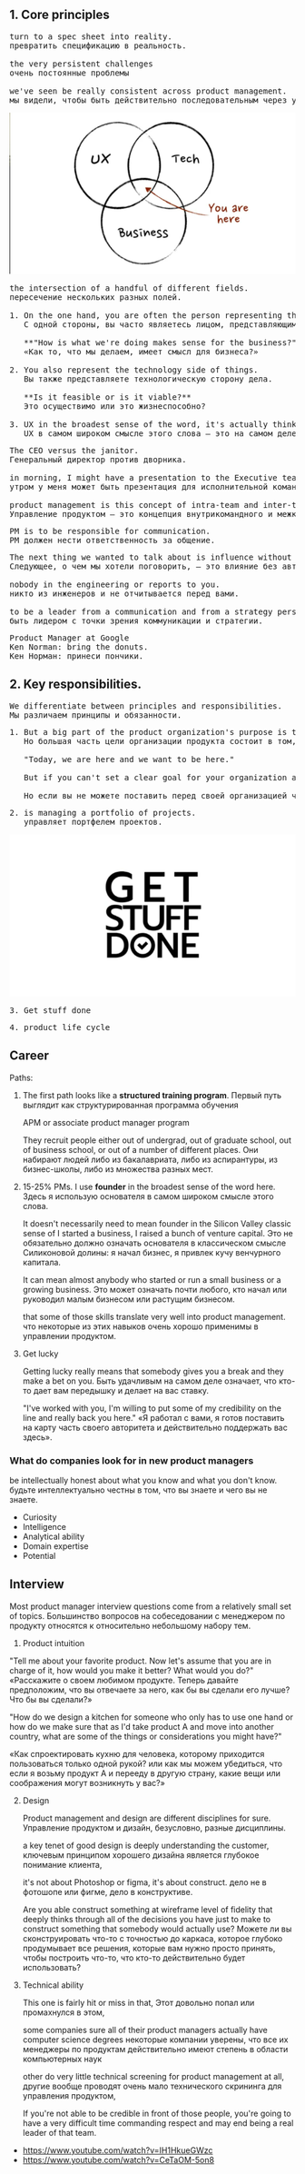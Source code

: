 ## 1. Core principles
<pre>
turn to a spec sheet into reality.
превратить спецификацию в реальность.

the very persistent challenges
очень постоянные проблемы

we've seen be really consistent across product management.
мы видели, чтобы быть действительно последовательным через управление продуктом.
</pre>
![*](https://github.com/AlexandrParkhomenko/ai/raw/main/Stanford/workera/online.stanford.edu/PM/business%2Btech%2Bux.png)
<pre>
the intersection of a handful of different fields.
пересечение нескольких разных полей.

1. On the one hand, you are often the person representing the business interests.
   С одной стороны, вы часто являетесь лицом, представляющим интересы бизнеса.

   **"How is what we're doing makes sense for the business?"**
   «Как то, что мы делаем, имеет смысл для бизнеса?»

2. You also represent the technology side of things.
   Вы также представляете технологическую сторону дела.

   **Is it feasible or is it viable?**
   Это осуществимо или это жизнеспособно?

3. UX in the broadest sense of the word, it's actually thinking from a customer perspective.
   UX в самом широком смысле этого слова — это на самом деле мышление с точки зрения клиента.
</pre>
<pre>
The CEO versus the janitor.
Генеральный директор против дворника.

in morning, I might have a presentation to the Executive team, the company and in the afternoon, I'm going through 500 bug reports that have been submitted by customers.
утром у меня может быть презентация для исполнительной команды, компании, а днем я просматриваю 500 отчетов об ошибках, которые были отправлены клиентами.

product management is this concept of intra-team and inter-team communication.
Управление продуктом — это концепция внутрикомандного и межкомандного общения.
</pre>
<pre>
PM is to be responsible for communication.
PM должен нести ответственность за общение.
</pre>
<pre>
The next thing we wanted to talk about is influence without authority.
Следующее, о чем мы хотели поговорить, — это влияние без авторитета.

nobody in the engineering or reports to you.
никто из инженеров и не отчитывается перед вами.

to be a leader from a communication and from a strategy perspective.
быть лидером с точки зрения коммуникации и стратегии.
</pre>
<pre>
Product Manager at Google
Ken Norman: bring the donuts.
Кен Норман: принеси пончики.
</pre>
## 2. Key responsibilities.
<pre>
We differentiate between principles and responsibilities.
Мы различаем принципы и обязанности.
</pre>
<pre>
1. But a big part of the product organization's purpose is to have a vision and a strategy for where the company is going from a product perspective.
   Но большая часть цели организации продукта состоит в том, чтобы иметь видение и стратегию того, куда компания движется с точки зрения продукта.

   "Today, we are here and we want to be here."

   But if you can't set a clear goal for your organization and then let people apply their intelligence to figure out how to achieve that goal, you will have an organization that is running in a number of different directions concurrently and it's very difficult for them to accomplish anything.

   Но если вы не можете поставить перед своей организацией четкую цель, а затем позволить людям применить свой интеллект, чтобы выяснить, как достичь этой цели, у вас будет организация, которая работает в нескольких разных направлениях одновременно, и это очень сложно для них. выполнить что-либо.
</pre>
<pre>
2. is managing a portfolio of projects.
   управляет портфелем проектов.
</pre>
![*](https://github.com/AlexandrParkhomenko/ai/raw/main/Stanford/workera/online.stanford.edu/PM/get-stuff-done.png)
<pre>
3. Get stuff done
</pre>
<pre>
4. product life cycle
</pre>

## Career

Paths:

1. The first path looks like a **structured training program**.
   Первый путь выглядит как структурированная программа обучения
 
   APM or associate product manager program

   They recruit people either out of undergrad, out of graduate school, out of business school, or out of a number of different places.
   Они набирают людей либо из бакалавриата, либо из аспирантуры, из бизнес-школы, либо из множества разных мест.

2. 15-25% PMs. I use **founder** in the broadest sense of the word here. 
   Здесь я использую основателя в самом широком смысле этого слова.
   
   It doesn't necessarily need to mean founder in the Silicon Valley classic sense of I started a business, I raised a bunch of venture capital. 
   Это не обязательно должно означать основателя в классическом смысле Силиконовой долины: я начал бизнес, я привлек кучу венчурного капитала.
   
   It can mean almost anybody who started or run a small business or a growing business.
   Это может означать почти любого, кто начал или руководил малым бизнесом или растущим бизнесом.
   
   that some of those skills translate very well into product management.
   что некоторые из этих навыков очень хорошо применимы в управлении продуктом.
   
3. Get lucky

    Getting lucky really means that somebody gives you a break and they make a bet on you.
    Быть удачливым на самом деле означает, что кто-то дает вам передышку и делает на вас ставку.
    
   "I've worked with you, I'm willing to put some of my credibility on the line and really back you here."
   «Я работал с вами, я готов поставить на карту часть своего авторитета и действительно поддержать вас здесь».
 
 ### What do companies look for in new product managers

   be intellectually honest about what you know and what you don't know.
   будьте интеллектуально честны в том, что вы знаете и чего вы не знаете.

  - Curiosity
  - Intelligence
  - Analytical ability
  - Domain expertise
  - Potential
 
 ## Interview
 
 Most product manager interview questions come from a relatively small set of topics.
 Большинство вопросов на собеседовании с менеджером по продукту относятся к относительно небольшому набору тем.
 
 1. Product intuition
    
   "Tell me about your favorite product. Now let's assume that you are in charge of it, how would you make it better? What would you do?"
   «Расскажите о своем любимом продукте. Теперь давайте предположим, что вы отвечаете за него, как бы вы сделали его лучше? Что бы вы сделали?»
    
   "How do we design a kitchen for someone who only has to use one hand 
   or 
   how do we make sure that as I'd take product A and move into another country, what are some of the things or considerations you might have?"
   
   «Как спроектировать кухню для человека, которому приходится пользоваться только одной рукой?
   или
   как мы можем убедиться, что если я возьму продукт А и перееду в другую страну, какие вещи или соображения могут возникнуть у вас?»
   
2. Design
   
   Product management and design are different disciplines for sure.
   Управление продуктом и дизайн, безусловно, разные дисциплины.
   
   a key tenet of good design is deeply understanding the customer,
   ключевым принципом хорошего дизайна является глубокое понимание клиента,
   
   it's not about Photoshop or figma, it's about construct.
   дело не в фотошопе или фигме, дело в конструктиве.
   
   ﻿Are you able construct something at wireframe level of fidelity that deeply thinks through all of the decisions you have just to make to construct something that somebody would actually use?
   ﻿Можете ли вы сконструировать что-то с точностью до каркаса, которое глубоко продумывает все решения, которые вам нужно просто принять, чтобы построить что-то, что кто-то действительно будет использовать? 
   
3. Technical ability   
   
   This one is fairly hit or miss in that,
   Этот довольно попал или промахнулся в этом,
   
   some companies sure all of their product managers actually have computer science degrees
   некоторые компании уверены, что все их менеджеры по продуктам действительно имеют степень в области компьютерных наук
   
   other do very little technical screening for product management at all,
   другие вообще проводят очень мало технического скрининга для управления продуктом,
   
   If you're not able to be credible in front of those people, you're going to have a very difficult time commanding respect and may end being a real leader of that team.
   
   
   
   
   
   
   
   
   
   
   
  - https://www.youtube.com/watch?v=IH1HkueGWzc
  - https://www.youtube.com/watch?v=CeTaOM-5on8
  
